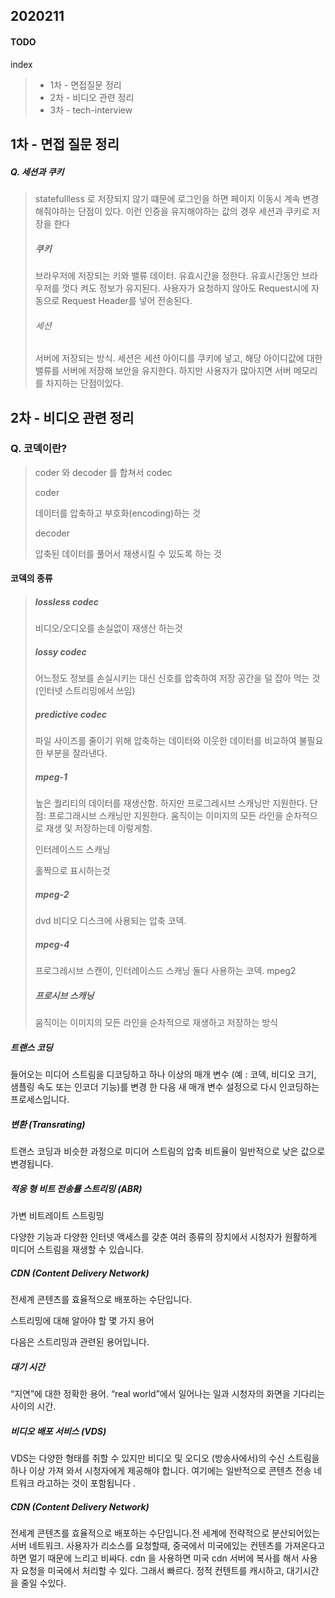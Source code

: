 ## 2020211

#### TODO

index

> - 1차 - 면접질문 정리 
> - 2차 - 비디오 관련 정리 
> - 3차 - tech-interview

## 1차 - 면접 질문 정리

##### Q. 세션과 쿠키

> statefullless 로 저장되지 않기 떄문에 로그인을 하면 페이지 이동시 계속 변경해줘야하는 단점이 있다. 이런 인증을 유지해야하는 값의 경우 세션과 쿠키로 저장을 한다
>
> ##### 쿠키
>
> 브라우저에 저장되는 키와 밸류 데이터. 유효시간을 정한다. 유효시간동안 브라우저를 껏다 켜도 정보가 유지된다. 사용자가 요청하지 않아도  Request시에 자동으로 Request Header를 넣어 전송된다.
>
> ###### 세션
>
> 서버에 저장되는 방식. 세션은 세션 아이디를 쿠키에 넣고, 해당 아이디값에 대한 밸류를 서버에 저장해 보안을 유지한다. 하지만 사용자가 많아지면 서버 메모리를 차지하는 단점이있다.



## 2차 - 비디오 관련 정리 

### Q. 코덱이란?

> coder 와 decoder 를 합쳐서 codec
>
> coder
>
> 데이터를 압축하고 부호화(encoding)하는 것 
>
> decoder
>
> 압축된 데이터를 풀어서 재생시킬 수 있도록 하는 것 

#### 코덱의 종류

> ##### lossless codec
>
> 비디오/오디오를 손실없이 재생산 하는것
>
> ##### lossy codec
>
> 어느정도 정보를 손실시키는 대신 신호를 압축하여 저장 공간을 덜 잡아 먹는 것 (인터넷 스트리밍에서 쓰임)
>
> ##### predictive codec
>
> 파일 사이즈를 줄이기 위해 압축하는 데이터와 이웃한 데이터를 비교하여 불필요한 부분을 잘라낸다. 
>
> ##### mpeg-1
>
> 높은 퀄리티의 데이터를 재생산함. 하지만 프로그레시브 스캐닝만 지원한다. 단점: 프로그래시브 스캐닝만 지원한다. 움직이는 이미지의 모든 라인을 순차적으로 재생 및 저장하는데 이렇게함.
>
> 인터레이스드 스캐닝
>
> 홀짝으로 표시하는것 
>
> ##### mpeg-2
>
> dvd 비디오 디스크에 사용되는 압축 코덱. 
>
> ##### mpeg-4
>
> 프로그레시브 스캔이, 인터레이스드 스캐닝 둘다 사용하는 코덱. mpeg2 
>
> ##### 프로시브 스캐닝
>
> 움직이는 이미지의 모든 라인을 순차적으로 재생하고 저장하는 방식



##### 트랜스 코딩 

들어오는 미디어 스트림을 디코딩하고 하나 이상의 매개 변수 (예 : 코덱, 비디오 크기, 샘플링 속도 또는 인코더 기능)를 변경 한 다음 새 매개 변수 설정으로 다시 인코딩하는 프로세스입니다.

##### 변환 (Transrating) 

트랜스 코딩과 비슷한 과정으로 미디어 스트림의 압축 비트율이 일반적으로 낮은 값으로 변경됩니다.

##### 적응 형 비트 전송률 스트리밍 (ABR)

가변 비트레이트 스트링밍 

다양한 기능과 다양한 인터넷 액세스를 갖춘 여러 종류의 장치에서 시청자가 원활하게 미디어 스트림을 재생할 수 있습니다.

##### CDN (Content Delivery Network)

전세계 콘텐츠를 효율적으로 배포하는 수단입니다.

스트리밍에 대해 알아야 할 몇 가지 용어

다음은 스트리밍과 관련된 용어입니다.

##### 대기 시간

 “지연”에 대한 정확한 용어. “real world”에서 일어나는 일과 시청자의 화면을 기다리는 사이의 시간.

##### 비디오 배포 서비스 (VDS)

VDS는 다양한 형태를 취할 수 있지만 비디오 및 오디오 (방송사에서)의 수신 스트림을 하나 이상 가져 와서 시청자에게 제공해야 합니다. 여기에는 일반적으로 콘텐츠 전송 네트워크 라고하는 것이 포함됩니다 .

##### CDN (Content Delivery Network) 

전세계 콘텐츠를 효율적으로 배포하는 수단입니다.전 세계에 전략적으로 분산되어있는 서버 네트워크. 사용자가 리소스를 요청할때, 중국에서 미국에있는 컨텐츠를 가져온다고 하면 멀기 때문에 느리고 비싸다. cdn 을 사용하면 미국 cdn 서버에 복사를 해서 사용자 요청을 미국에서 처리할 수 있다. 그래서 빠르다. 정적 컨텐트를 캐시하고, 대기시간을 줄일 수있다. 